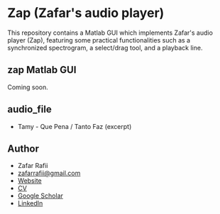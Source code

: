 # Zap (Zafar's audio player)

This repository contains a Matlab GUI which implements Zafar's audio player (Zap), featuring some practical functionalities such as a synchronized spectrogram, a select/drag tool, and a playback line.

## zap Matlab GUI

Coming soon.

## audio_file

- Tamy - Que Pena / Tanto Faz (excerpt)

## Author

- Zafar Rafii
- zafarrafii@gmail.com
- [Website](http://zafarrafii.com/)
- [CV](http://zafarrafii.com/Zafar%20Rafii%20-%20C.V..pdf)
- [Google Scholar](https://scholar.google.com/citations?user=8wbS2EsAAAAJ&hl=en)
- [LinkedIn](https://www.linkedin.com/in/zafarrafii/)
